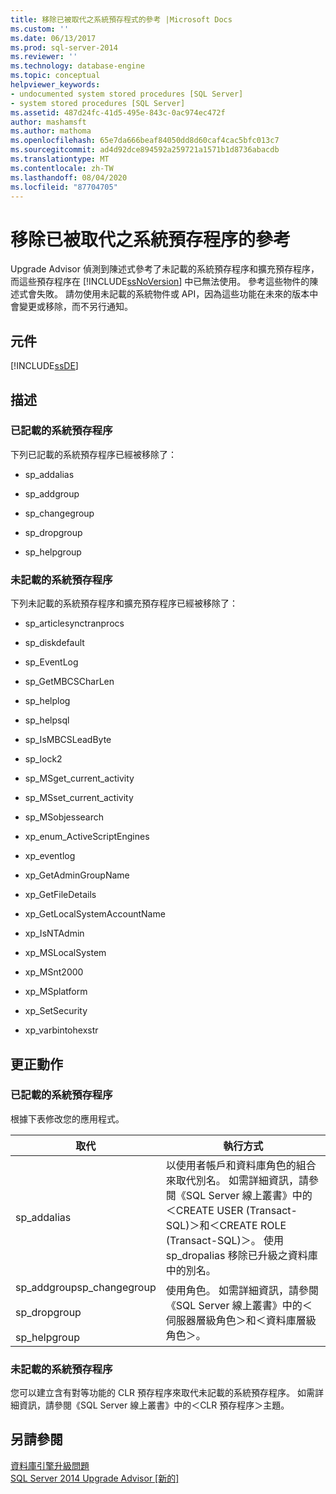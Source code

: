 ```yaml
---
title: 移除已被取代之系統預存程式的參考 |Microsoft Docs
ms.custom: ''
ms.date: 06/13/2017
ms.prod: sql-server-2014
ms.reviewer: ''
ms.technology: database-engine
ms.topic: conceptual
helpviewer_keywords:
- undocumented system stored procedures [SQL Server]
- system stored procedures [SQL Server]
ms.assetid: 487d24fc-41d5-495e-843c-0ac974ec472f
author: mashamsft
ms.author: mathoma
ms.openlocfilehash: 65e7da666beaf84050dd8d60caf4cac5bfc013c7
ms.sourcegitcommit: ad4d92dce894592a259721a1571b1d8736abacdb
ms.translationtype: MT
ms.contentlocale: zh-TW
ms.lasthandoff: 08/04/2020
ms.locfileid: "87704705"
---
```

# <a name="remove-references-to-deprecated-system-stored-procedures"></a>移除已被取代之系統預存程序的參考
  Upgrade Advisor 偵測到陳述式參考了未記載的系統預存程序和擴充預存程序，而這些預存程序在 [!INCLUDE[ssNoVersion](../../includes/ssnoversion-md.md)] 中已無法使用。 參考這些物件的陳述式會失敗。 請勿使用未記載的系統物件或 API，因為這些功能在未來的版本中會變更或移除，而不另行通知。  
  
## <a name="component"></a>元件  
 [!INCLUDE[ssDE](../../includes/ssde-md.md)]  
  
## <a name="description"></a>描述  
  
### <a name="documented-system-stored-procedures"></a>已記載的系統預存程序  
 下列已記載的系統預存程序已經被移除了：  
  
-   sp_addalias  
  
-   sp_addgroup  
  
-   sp_changegroup  
  
-   sp_dropgroup  
  
-   sp_helpgroup  
  
### <a name="undocumented-system-stored-procedures"></a>未記載的系統預存程序  
 下列未記載的系統預存程序和擴充預存程序已經被移除了：  
  
-   sp_articlesynctranprocs  
  
-   sp_diskdefault  
  
-   sp_EventLog  
  
-   sp_GetMBCSCharLen  
  
-   sp_helplog  
  
-   sp_helpsql  
  
-   sp_IsMBCSLeadByte  
  
-   sp_lock2  
  
-   sp_MSget_current_activity  
  
-   sp_MSset_current_activity  
  
-   sp_MSobjessearch  
  
-   xp_enum_ActiveScriptEngines  
  
-   xp_eventlog  
  
-   xp_GetAdminGroupName  
  
-   xp_GetFileDetails  
  
-   xp_GetLocalSystemAccountName  
  
-   xp_IsNTAdmin  
  
-   xp_MSLocalSystem  
  
-   xp_MSnt2000  
  
-   xp_MSplatform  
  
-   xp_SetSecurity  
  
-   xp_varbintohexstr  
  
## <a name="corrective-action"></a>更正動作  
  
### <a name="documented-system-stored-procedures"></a>已記載的系統預存程序  
 根據下表修改您的應用程式。  
  
|取代|執行方式|  
|----------------|-------------|  
|sp_addalias|以使用者帳戶和資料庫角色的組合來取代別名。 如需詳細資訊，請參閱《SQL Server 線上叢書》中的＜CREATE USER (Transact-SQL)＞和＜CREATE ROLE (Transact-SQL)＞。 使用 sp_dropalias 移除已升級之資料庫中的別名。|  
|sp_addgroupsp_changegroup<br /><br /> sp_dropgroup<br /><br /> sp_helpgroup|使用角色。 如需詳細資訊，請參閱《SQL Server 線上叢書》中的＜伺服器層級角色＞和＜資料庫層級角色＞。|  
  
### <a name="undocmented-system-stored-procedures"></a>未記載的系統預存程序  
 您可以建立含有對等功能的 CLR 預存程序來取代未記載的系統預存程序。 如需詳細資訊，請參閱《SQL Server 線上叢書》中的＜CLR 預存程序＞主題。  
  
## <a name="see-also"></a>另請參閱  
 [資料庫引擎升級問題](../../../2014/sql-server/install/database-engine-upgrade-issues.md)   
 [SQL Server 2014 Upgrade Advisor &#91;新的&#93;](sql-server-2014-upgrade-advisor.md)  
  
  
